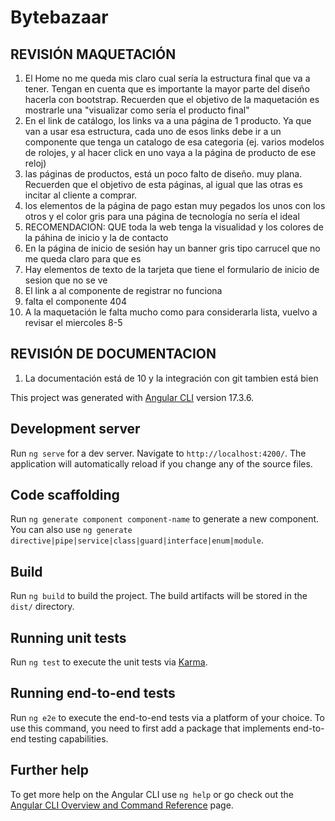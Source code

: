 # Bytebazaar

## REVISIÓN MAQUETACIÓN

1. El Home no me queda mis claro cual sería la estructura final que va a tener. Tengan en cuenta que es importante la mayor parte del diseño hacerla con bootstrap. Recuerden que el objetivo de la maquetación es mostrarle una "visualizar como sería el producto final"
2. En el link de catálogo, los links va a una página de 1 producto. Ya que van a usar esa estructura, cada uno de esos links debe ir a un componente que tenga un catalogo de esa categoria (ej. varios modelos de rolojes, y al hacer click en uno vaya a la página de producto de ese reloj)
3. las páginas de productos, está un poco falto de diseño. muy plana. Recuerden que el objetivo de esta páginas, al igual que las otras es incitar al cliente a comprar.
4. los elementos de la página de pago estan muy pegados los unos con los otros y el color gris para una página de tecnología no sería el ideal
5. RECOMENDACION: QUE toda la web tenga la visualidad y los colores de la páhina de inicio y la de contacto
6. En la página de inicio de sesión hay un banner gris tipo carrucel que no me queda claro para que es
7. Hay elementos de texto de la tarjeta que tiene el formulario de inicio de sesion que no se ve
8. El link a al componente de registrar no funciona
9. falta el componente 404
10. A la maquetación le falta mucho como para considerarla lista, vuelvo a revisar el miercoles 8-5

## REVISIÓN DE DOCUMENTACION

1. La documentación está de 10 y la integración con git tambien está bien

This project was generated with [Angular CLI](https://github.com/angular/angular-cli) version 17.3.6.

## Development server

Run `ng serve` for a dev server. Navigate to `http://localhost:4200/`. The application will automatically reload if you change any of the source files.

## Code scaffolding

Run `ng generate component component-name` to generate a new component. You can also use `ng generate directive|pipe|service|class|guard|interface|enum|module`.

## Build

Run `ng build` to build the project. The build artifacts will be stored in the `dist/` directory.

## Running unit tests

Run `ng test` to execute the unit tests via [Karma](https://karma-runner.github.io).

## Running end-to-end tests

Run `ng e2e` to execute the end-to-end tests via a platform of your choice. To use this command, you need to first add a package that implements end-to-end testing capabilities.

## Further help

To get more help on the Angular CLI use `ng help` or go check out the [Angular CLI Overview and Command Reference](https://angular.io/cli) page.
